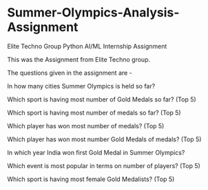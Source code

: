 # Summer-Olympics-Analysis-Assignment

Elite Techno Group Python AI/ML Internship Assignment

This was the Assignment from Elite Techno group. 

The questions given in the assignment are -

In how many cities Summer Olympics is held so far?

Which sport is having most number of Gold Medals so far? (Top 5)

Which sport is having most number of medals so far? (Top 5)

Which player has won most number of medals? (Top 5)

Which player has won most number Gold Medals of medals? (Top 5)

In which year India won first Gold Medal in Summer Olympics?

Which event is most popular in terms on number of players? (Top 5)

Which sport is having most female Gold Medalists? (Top 5)



